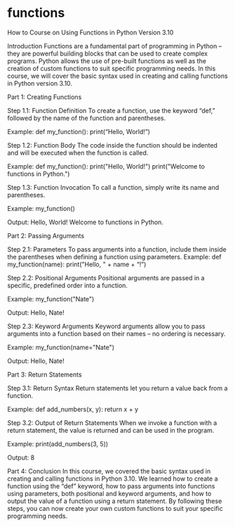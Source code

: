
functions
=========
How to Course on Using Functions in Python Version 3.10

Introduction
Functions are a fundamental part of programming in Python – they are powerful building blocks that can be used to create complex programs. Python allows the use of pre-built functions as well as the creation of custom functions to suit specific programming needs. In this course, we will cover the basic syntax used in creating and calling functions in Python version 3.10. 

Part 1: Creating Functions 

Step 1.1: Function Definition
To create a function, use the keyword “def,” followed by the name of the function and parentheses.

Example: 
def my_function(): 
  print(“Hello, World!”) 

Step 1.2: Function Body
The code inside the function should be indented and will be executed when the function is called.

Example:
def my_function():
  print("Hello, World!")
  print("Welcome to functions in Python.")

Step 1.3: Function Invocation 
To call a function, simply write its name and parentheses.

Example:
my_function()

Output: 
Hello, World!
Welcome to functions in Python.

Part 2: Passing Arguments 

Step 2.1: Parameters 
To pass arguments into a function, include them inside the parentheses when defining a function using parameters. 
Example: 
def my_function(name): 
  print("Hello, " + name + “!”) 

Step 2.2: Positional Arguments 
Positional arguments are passed in a specific, predefined order into a function. 

Example: 
my_function("Nate") 

Output: 
Hello, Nate! 

Step 2.3: Keyword Arguments 
Keyword arguments allow you to pass arguments into a function based on their names – no ordering is necessary. 

Example:
my_function(name="Nate")

Output: 
Hello, Nate! 

Part 3: Return Statements 

Step 3.1: Return Syntax 
Return statements let you return a value back from a function. 

Example: 
def add_numbers(x, y): 
  return x + y 

Step 3.2: Output of Return Statements 
When we invoke a function with a return statement, the value is returned and can be used in the program. 

Example: 
print(add_numbers(3, 5)) 

Output: 
8 

Part 4: Conclusion 
In this course, we covered the basic syntax used in creating and calling functions in Python 3.10. We learned how to create a function using the “def” keyword, how to pass arguments into functions using parameters, both positional and keyword arguments, and how to output the value of a function using a return statement. By following these steps, you can now create your own custom functions to suit your specific programming needs.